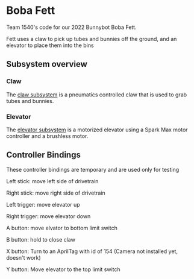 # Boba Fett

Team 1540's code for our 2022 Bunnybot Boba Fett.

Fett uses a claw to pick up tubes and bunnies off the ground, and an elevator to place them into the bins

## Subsystem overview

### Claw

The [claw subsystem](src/main/java/org/team1540/bobafett/commands/claw/Claw.java) is a pneumatics controlled claw that is used to grab tubes and bunnies.

### Elevator

The [elevator subsystem](src/main/java/org/team1540/bobafett/commands/elevator/Elevator.java) is a motorized elevator using a Spark Max motor controller and a brushless motor.

## Controller Bindings

These controller bindings are temporary and are used only for testing

Left stick: move left side of drivetrain

Right stick: move right side of drivetrain

Left trigger: move elevator up

Right trigger: move elevator down

A button: move elvator to bottom limit switch

B button: hold to close claw

X button: Turn to an AprilTag with id of 154 (Camera not installed yet, doesn't work)

Y button: Move elevator to the top limit switch
